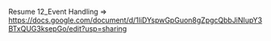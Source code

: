 Resume 12_Event Handling => https://docs.google.com/document/d/1liDYspwGpGuon8gZpgcQbbJiNIupY3BTxQUG3ksepGo/edit?usp=sharing